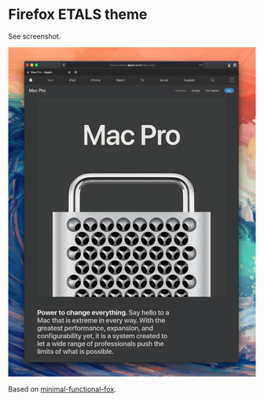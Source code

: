 # Firefox ETALS theme

See screenshot.

![screenshot](screenshot.png)

Based on [minimal-functional-fox](https://github.com/turing753/minimal-functional-fox).